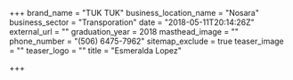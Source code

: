 +++
brand_name = "TUK TUK"
business_location_name = "Nosara"
business_sector = "Transporation"
date = "2018-05-11T20:14:26Z"
external_url = ""
graduation_year = 2018
masthead_image = ""
phone_number = "(506) 6475-7962"
sitemap_exclude = true
teaser_image = ""
teaser_logo = ""
title = "Esmeralda Lopez"

+++
